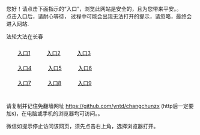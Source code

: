 您好！请点击下面指示的“入口”，浏览此网站是安全的，且为您带来平安。。 <br/>
点击入口后，请耐心等待， 过程中可能会出现无法打开的提示，请忽略，最终会进入网站. </br>

法轮大法在长春<br/>
<div style="padding:10px"><a style="margin:20px" target="_blank" href="https://d1msyq2zr3h5b3.cloudfront.net/2Qpsp?jepmgc" id="ccLink1" rel="nofollow">入口1</a> <a target="_blank" style="margin:20px" href="https://d2m9b9odir9n3b.cloudfront.net/2Qpsp?jyzwp" id="ccLink2" rel="nofollow">入口2</a> <a style="margin:20px" target="_blank" href="https://d308w378fu0l5v.cloudfront.net/2Qpsp?miiozlmj" id="ccLink3" rel="nofollow">入口3</a></div>

<div style="padding:10px" ><a style="margin:20px" target="_blank" href="https://d1msyq2zr3h5b3.cloudfront.net/2Qpsp?jepmgc" id="ccLink4" rel="nofollow">入口4</a> <a style="margin:20px" href="https://d2m9b9odir9n3b.cloudfront.net/2Qpsp?jyzwp" target="_blank" id="ccLink5" rel="nofollow">入口5</a> <a style="margin:20px" href="https://d308w378fu0l5v.cloudfront.net/2Qpsp?miiozlmj" target="_blank" id="ccLink6" rel="nofollow">入口6</a></div>

<div style="padding:10px"><a style="margin:20px" target="_blank" href="https://d1msyq2zr3h5b3.cloudfront.net/2Qpsp?jepmgc" id="ccLink7" rel="nofollow">入口7</a> <a style="margin:20px" href="https://d2m9b9odir9n3b.cloudfront.net/2Qpsp?jyzwp" target="_blank" id="ccLink8" rel="nofollow">入口8</a> <a style="margin:20px" target="_blank" href="https://d308w378fu0l5v.cloudfront.net/2Qpsp?miiozlmj" id="ccLink9" rel="nofollow">入口9</a></div>

<br/>



请复制并记住免翻墙网址 https://github.com/yntd/changchunzx (http后一定要加s)，在电脑或手机的浏览器均可访问。。<br/>

微信如提示停止访问该网页，须先点击右上角，选择浏览器打开。

